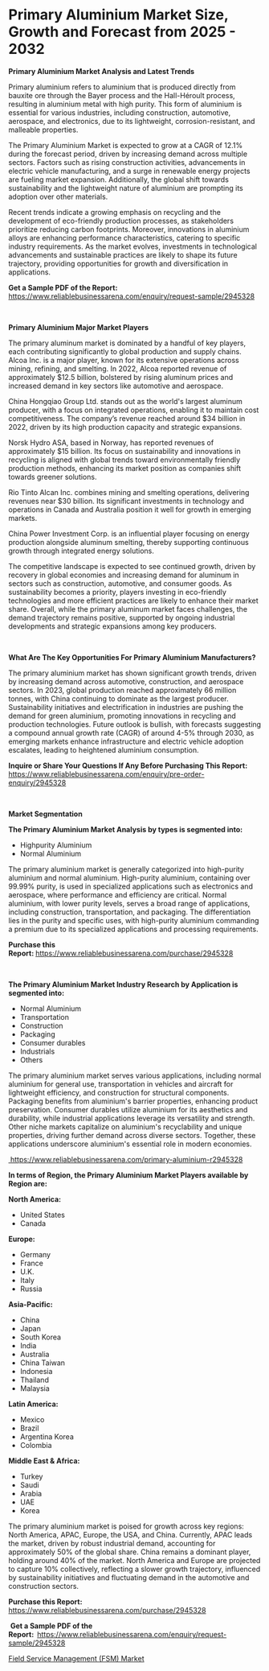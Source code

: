 <p><h1>Primary Aluminium Market Size, Growth and Forecast from 2025 - 2032</h1></p><p><strong>Primary Aluminium Market Analysis and Latest Trends</strong></p>
<p><p>Primary aluminium refers to aluminium that is produced directly from bauxite ore through the Bayer process and the Hall-Héroult process, resulting in aluminium metal with high purity. This form of aluminium is essential for various industries, including construction, automotive, aerospace, and electronics, due to its lightweight, corrosion-resistant, and malleable properties.</p><p>The Primary Aluminium Market is expected to grow at a CAGR of 12.1% during the forecast period, driven by increasing demand across multiple sectors. Factors such as rising construction activities, advancements in electric vehicle manufacturing, and a surge in renewable energy projects are fueling market expansion. Additionally, the global shift towards sustainability and the lightweight nature of aluminium are prompting its adoption over other materials.</p><p>Recent trends indicate a growing emphasis on recycling and the development of eco-friendly production processes, as stakeholders prioritize reducing carbon footprints. Moreover, innovations in aluminium alloys are enhancing performance characteristics, catering to specific industry requirements. As the market evolves, investments in technological advancements and sustainable practices are likely to shape its future trajectory, providing opportunities for growth and diversification in applications.</p></p>
<p><strong>Get a Sample PDF of the Report:&nbsp;</strong> <a href="https://www.reliablebusinessarena.com/enquiry/request-sample/2945328?utm_campaign=3192&utm_medium=2&utm_source=Github&utm_content=ia&utm_term=11032025&utm_id=primary-aluminium">https://www.reliablebusinessarena.com/enquiry/request-sample/2945328</a></p>
<p>&nbsp;</p>
<p><strong>Primary Aluminium Major Market Players</strong></p>
<p><p>The primary aluminum market is dominated by a handful of key players, each contributing significantly to global production and supply chains. Alcoa Inc. is a major player, known for its extensive operations across mining, refining, and smelting. In 2022, Alcoa reported revenue of approximately $12.5 billion, bolstered by rising aluminum prices and increased demand in key sectors like automotive and aerospace.</p><p>China Hongqiao Group Ltd. stands out as the world's largest aluminum producer, with a focus on integrated operations, enabling it to maintain cost competitiveness. The company’s revenue reached around $34 billion in 2022, driven by its high production capacity and strategic expansions.</p><p>Norsk Hydro ASA, based in Norway, has reported revenues of approximately $15 billion. Its focus on sustainability and innovations in recycling is aligned with global trends toward environmentally friendly production methods, enhancing its market position as companies shift towards greener solutions.</p><p>Rio Tinto Alcan Inc. combines mining and smelting operations, delivering revenues near $30 billion. Its significant investments in technology and operations in Canada and Australia position it well for growth in emerging markets.</p><p>China Power Investment Corp. is an influential player focusing on energy production alongside aluminum smelting, thereby supporting continuous growth through integrated energy solutions.</p><p>The competitive landscape is expected to see continued growth, driven by recovery in global economies and increasing demand for aluminum in sectors such as construction, automotive, and consumer goods. As sustainability becomes a priority, players investing in eco-friendly technologies and more efficient practices are likely to enhance their market share. Overall, while the primary aluminum market faces challenges, the demand trajectory remains positive, supported by ongoing industrial developments and strategic expansions among key producers.</p></p>
<p>&nbsp;</p>
<p><strong>What Are The Key Opportunities For Primary Aluminium Manufacturers?</strong></p>
<p><p>The primary aluminium market has shown significant growth trends, driven by increasing demand across automotive, construction, and aerospace sectors. In 2023, global production reached approximately 66 million tonnes, with China continuing to dominate as the largest producer. Sustainability initiatives and electrification in industries are pushing the demand for green aluminium, promoting innovations in recycling and production technologies. Future outlook is bullish, with forecasts suggesting a compound annual growth rate (CAGR) of around 4-5% through 2030, as emerging markets enhance infrastructure and electric vehicle adoption escalates, leading to heightened aluminium consumption.</p></p>
<p><strong>Inquire or Share Your Questions If Any Before Purchasing This Report:</strong> <a href="https://www.reliablebusinessarena.com/enquiry/pre-order-enquiry/2945328?utm_campaign=3192&utm_medium=2&utm_source=Github&utm_content=ia&utm_term=11032025&utm_id=primary-aluminium">https://www.reliablebusinessarena.com/enquiry/pre-order-enquiry/2945328</a></p>
<p>&nbsp;</p>
<p><strong>Market Segmentation</strong></p>
<p><strong>The Primary Aluminium Market Analysis by types is segmented into:</strong></p>
<p><ul><li>Highpurity Aluminium</li><li>Normal Aluminium</li></ul></p>
<p><p>The primary aluminium market is generally categorized into high-purity aluminium and normal aluminium. High-purity aluminium, containing over 99.99% purity, is used in specialized applications such as electronics and aerospace, where performance and efficiency are critical. Normal aluminium, with lower purity levels, serves a broad range of applications, including construction, transportation, and packaging. The differentiation lies in the purity and specific uses, with high-purity aluminium commanding a premium due to its specialized applications and processing requirements.</p></p>
<p><strong>Purchase this Report:&nbsp;</strong><a href="https://www.reliablebusinessarena.com/purchase/2945328?utm_campaign=3192&utm_medium=2&utm_source=Github&utm_content=ia&utm_term=11032025&utm_id=primary-aluminium">https://www.reliablebusinessarena.com/purchase/2945328</a></p>
<p>&nbsp;</p>
<p><strong>The Primary Aluminium Market Industry Research by Application is segmented into:</strong></p>
<p><ul><li>Normal Aluminium</li><li>Transportation</li><li>Construction</li><li>Packaging</li><li>Consumer durables</li><li>Industrials</li><li>Others</li></ul></p>
<p><p>The primary aluminium market serves various applications, including normal aluminium for general use, transportation in vehicles and aircraft for lightweight efficiency, and construction for structural components. Packaging benefits from aluminium's barrier properties, enhancing product preservation. Consumer durables utilize aluminium for its aesthetics and durability, while industrial applications leverage its versatility and strength. Other niche markets capitalize on aluminium's recyclability and unique properties, driving further demand across diverse sectors. Together, these applications underscore aluminium's essential role in modern economies.</p></p>
<p><a href="https://www.reliablebusinessarena.com/primary-aluminium-r2945328?utm_campaign=3192&utm_medium=2&utm_source=Github&utm_content=ia&utm_term=11032025&utm_id=primary-aluminium">&nbsp;https://www.reliablebusinessarena.com/primary-aluminium-r2945328</a></p>
<p><strong>In terms of Region, the Primary Aluminium Market Players available by Region are:</strong></p>
<p>
    <p> <strong> North America: </strong>
        <ul>
            <li>United States</li>
            <li>Canada</li>
        </ul>
        </p> 
    <p> <strong> Europe: </strong>
        <ul>
            <li>Germany</li>
            <li>France</li>
            <li>U.K.</li>
            <li>Italy</li>
            <li>Russia</li>
        </ul>
        </p> 
    <p> <strong> Asia-Pacific: </strong>
        <ul>
            <li>China</li>
            <li>Japan</li>
            <li>South Korea</li>
            <li>India</li>
            <li>Australia</li>
            <li>China Taiwan</li>
            <li>Indonesia</li>
            <li>Thailand</li>
            <li>Malaysia</li>
        </ul>
        </p> 
    <p> <strong> Latin America: </strong>
        <ul>
            <li>Mexico</li>
            <li>Brazil</li>
            <li>Argentina Korea</li>
            <li>Colombia</li>
        </ul>
        </p> 
    <p> <strong> Middle East & Africa: </strong>
        <ul>
            <li>Turkey</li>
            <li>Saudi</li>
            <li>Arabia</li>
            <li>UAE</li>
            <li>Korea</li>
        </ul>
    </p>
    </p>
<p><p>The primary aluminium market is poised for growth across key regions: North America, APAC, Europe, the USA, and China. Currently, APAC leads the market, driven by robust industrial demand, accounting for approximately 50% of the global share. China remains a dominant player, holding around 40% of the market. North America and Europe are projected to capture 10% collectively, reflecting a slower growth trajectory, influenced by sustainability initiatives and fluctuating demand in the automotive and construction sectors.</p></p>
<p><strong>Purchase this Report: </strong><a href="https://www.reliablebusinessarena.com/purchase/2945328?utm_campaign=3192&utm_medium=2&utm_source=Github&utm_content=ia&utm_term=11032025&utm_id=primary-aluminium">https://www.reliablebusinessarena.com/purchase/2945328</a></p>
<p>&nbsp;<strong>Get a Sample PDF of the Report:&nbsp;&nbsp;</strong><a href="https://www.reliablebusinessarena.com/enquiry/request-sample/2945328?utm_campaign=3192&utm_medium=2&utm_source=Github&utm_content=ia&utm_term=11032025&utm_id=primary-aluminium">https://www.reliablebusinessarena.com/enquiry/request-sample/2945328</a></p>
<p><strong></strong></p>
<p><p><a href="https://github.com/djibenesha/Market-Research-Report-List-1/blob/main/field-service-management-fsm-market.md?utm_campaign=3192&utm_medium=2&utm_source=Github&utm_content=ia&utm_term=11032025&utm_id=primary-aluminium">Field Service Management (FSM) Market</a></p></p>